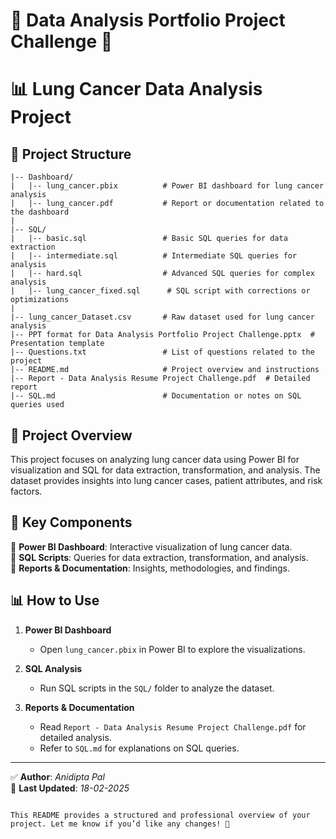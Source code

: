 # 🚀 Data Analysis Portfolio Project Challenge 🎯 

# 📊 Lung Cancer Data Analysis Project

## 📂 Project Structure

```
|-- Dashboard/  
|   |-- lung_cancer.pbix          # Power BI dashboard for lung cancer analysis  
|   |-- lung_cancer.pdf           # Report or documentation related to the dashboard  
|  
|-- SQL/  
|   |-- basic.sql                 # Basic SQL queries for data extraction  
|   |-- intermediate.sql          # Intermediate SQL queries for analysis  
|   |-- hard.sql                  # Advanced SQL queries for complex analysis  
|   |-- lung_cancer_fixed.sql      # SQL script with corrections or optimizations  
|  
|-- lung_cancer_Dataset.csv       # Raw dataset used for lung cancer analysis  
|-- PPT format for Data Analysis Portfolio Project Challenge.pptx  # Presentation template  
|-- Questions.txt                 # List of questions related to the project  
|-- README.md                     # Project overview and instructions  
|-- Report - Data Analysis Resume Project Challenge.pdf  # Detailed report  
|-- SQL.md                        # Documentation or notes on SQL queries used  
```

## 📌 Project Overview  
This project focuses on analyzing lung cancer data using Power BI for visualization and SQL for data extraction, transformation, and analysis. The dataset provides insights into lung cancer cases, patient attributes, and risk factors.

## 🚀 Key Components  
🔹 **Power BI Dashboard**: Interactive visualization of lung cancer data.  
🔹 **SQL Scripts**: Queries for data extraction, transformation, and analysis.  
🔹 **Reports & Documentation**: Insights, methodologies, and findings.  

## 📊 How to Use  
1. **Power BI Dashboard**  
   - Open `lung_cancer.pbix` in Power BI to explore the visualizations.  

2. **SQL Analysis**  
   - Run SQL scripts in the `SQL/` folder to analyze the dataset.  

3. **Reports & Documentation**  
   - Read `Report - Data Analysis Resume Project Challenge.pdf` for detailed analysis.  
   - Refer to `SQL.md` for explanations on SQL queries.  

---

✅ **Author**: *Anidipta Pal*  
📅 **Last Updated**: *18-02-2025*   

```  

This README provides a structured and professional overview of your project. Let me know if you’d like any changes! 🚀
